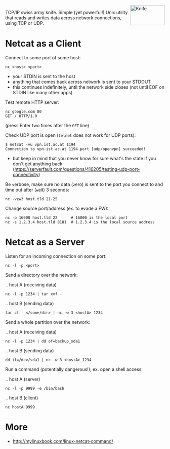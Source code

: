 <img src="https://raw.github.com/jreisinger/blog/master/files/knife.jpg" alt="Knife" height="63" width="109" align="right">

TCP/IP swiss army knife. Simple (yet powerful!) Unix utility that reads and writes data across network connections, using TCP or UDP.

Netcat as a Client
==================

Connect to some port of some host:

    nc <host> <port>

* your STDIN is sent to the host
* anything that comes back across network is sent to your STDOUT
* this continues indefinitely, until the network side closes (not until EOF on STDIN like many other apps)

Test remote HTTP server:

    nc google.com 80
    GET / HTTP/1.0

(press Enter two times after the `GET` line)

Check UDP port is open (`telnet` does not work for UDP ports):

    $ netcat -vu vpn.ist.ac.at 1194
    Connection to vpn.ist.ac.at 1194 port [udp/openvpn] succeeded!
 
* but keep in mind that you never know for sure what's the state if you don't get anything back (https://serverfault.com/questions/416205/testing-udp-port-connectivity)

Be `v`erbose, make sure no data (`z`ero) is sent to the port you connect to and time out after (`w`ait) 3 seconds:

    nc -vzw3 host.tld 21-25

Change source port/address (ex. to evade a FW):

    nc -p 16000 host.tld 22      # 16000 is the local port
    nc -s 1.2.3.4 host.tld 8181  # 1.2.3.4 is the local source address

Netcat as a Server
==================

Listen for an incoming connection on some port:

    nc -l -p <port>

Send a directory over the network:

.. host A (receiving data)

    nc -l -p 1234 | tar xvf -

.. host B (sending data)

    tar cf - </some/dir> | nc -w 3 <hostA> 1234

Send a whole partition over the network:

.. host A (receiving data)

    nc -l -p 1234 | dd of=backup_sda1

.. host B (sending data)

    dd if=/dev/sda1 | nc -w 3 <hostA> 1234

Run a command (potentially dangerous!); ex. open a shell access:

.. host A (server)

    nc -l -p 9999 -e /bin/bash

.. host B (client)

    nc hostA 9999

More
====

* <http://mylinuxbook.com/linux-netcat-command/>
